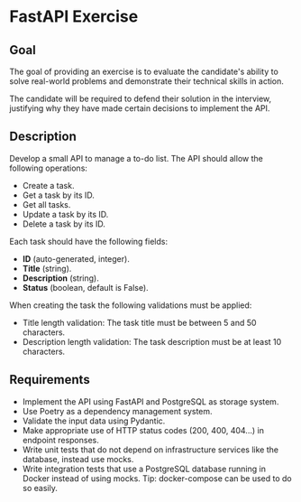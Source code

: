 # FastAPI Exercise

## Goal

The goal of providing an exercise is to evaluate the candidate's ability to solve real-world problems and demonstrate their technical skills in action.

The candidate will be required to defend their solution in the interview, justifying why they have made certain decisions to implement the API.

## Description

Develop a small API to manage a to-do list. The API should allow the following operations:

- Create a task.
- Get a task by its ID.
- Get all tasks.
- Update a task by its ID.
- Delete a task by its ID.

Each task should have the following fields:

- **ID** (auto-generated, integer).
- **Title** (string).
- **Description** (string).
- **Status** (boolean, default is False).

When creating the task the following validations must be applied:

- Title length validation: The task title must be between 5 and 50 characters.
- Description length validation: The task description must be at least 10 characters.

## Requirements

- Implement the API using FastAPI and PostgreSQL as storage system.
- Use Poetry as a dependency management system.
- Validate the input data using Pydantic.
- Make appropriate use of HTTP status codes (200, 400, 404...) in endpoint responses.
- Write unit tests that do not depend on infrastructure services like the database, instead use mocks.
- Write integration tests that use a PostgreSQL database running in Docker instead of using mocks. Tip: docker-compose can be used to do so easily.
